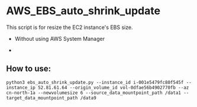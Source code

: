 # AWS_EBS_auto_shrink_update

This script is for resize the EC2 instance's EBS size.

- Without using AWS System Manager

- 

## How to use:

```shell script
python3 ebs_auto_shrink_update.py --instance_id i-001e5479fc80f545f --instance_ip 52.81.61.64 --origin_volume_id vol-0dfae56b4902770fb --az cn-north-1a --newvolumesize 6 --source_data_mountpoint_path /data1 --target_data_mountpoint_path /data9
```
